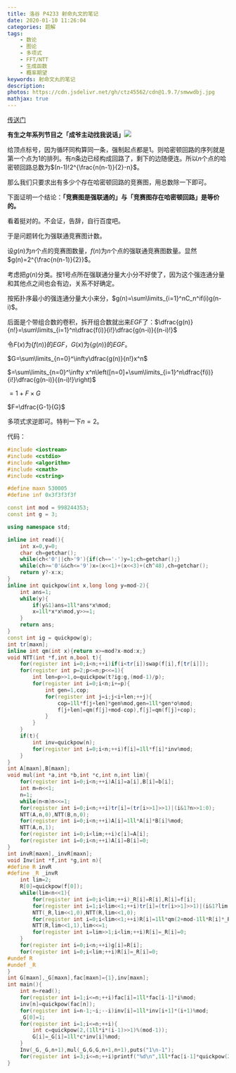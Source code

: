 ```yaml
---
title: 洛谷 P4233 射命丸文的笔记
date: 2020-01-10 11:26:04
categories: 题解
tags: 
    - 数论
    - 图论
    - 多项式
    - FFT/NTT
    - 生成函数
    - 概率期望
keywords: 射命文丸的笔记
description:
photos: https://cdn.jsdelivr.net/gh/ctz45562/cdn@1.9.7/smwwdbj.jpg
mathjax: true
---
```


[传送门](https://www.luogu.com.cn/problem/P4233)

**有生之年系列节目之「成爷主动找我说话」**<img class="emoji-coda" src="https://cdn.jsdelivr.net/gh/ctz45562/cdn@1.0/emojis/else/36.gif">

<!--more-->

给顶点标号，因为循环同构算同一条，强制起点都是$1$。则哈密顿回路的序列就是第一个点为$1$的排列。有$n$条边已经构成回路了，剩下的边随便连。所以$n$个点的哈密顿回路总数为$(n-1)!2^{\frac{n(n-1)}{2}-n}$。

那么我们只要求出有多少个存在哈密顿回路的竞赛图，用总数除一下即可。

下面证明一个结论：**「竞赛图是强联通的」与「竞赛图存在哈密顿回路」是等价的。**

看着挺对的。不会证，告辞，自行百度吧。

于是问题转化为强联通竞赛图计数。

设$g(n)$为$n$个点的竞赛图数量，$f(n)$为$n$个点的强联通竞赛图数量。显然$g(n)=2^{\frac{n(n-1)}{2}}$。

考虑把$g(n)$分类。按$1$号点所在强联通分量大小分不好使了，因为这个强连通分量和其他点之间也会有边，关系不好确定。

按拓扑序最小的强连通分量大小来分，$g(n)=\sum\limits_{i=1}^nC_n^if(i)g(n-i)$。

后面是个带组合数的卷积，拆开组合数就出来$EGF$了：$\dfrac{g(n)}{n!}=\sum\limits_{i=1}^n\dfrac{f(i)}{i!}\dfrac{g(n-i)}{(n-i)!}$

令$F(x)$为$\{f(n)\}$的$EGF$，$G(x)$为$\{g(n)\}$的$EGF$。

$G=\sum\limits_{n=0}^\infty\dfrac{g(n)}{n!}x^n$

$=\sum\limits_{n=0}^\infty x^n\left([n=0]+\sum\limits_{i=1}^n\dfrac{f(i)}{i!}\dfrac{g(n-i)}{(n-i)!}\right)$

$=1+F\times G$

$F=\dfrac{G-1}{G}$

多项式求逆即可。特判一下$n=2$。

代码：

``` cpp
#include <iostream>
#include <cstdio>
#include <algorithm>
#include <cmath>
#include <cstring>

#define maxn 530005
#define inf 0x3f3f3f3f

const int mod = 998244353;
const int g = 3;

using namespace std;

inline int read(){
	int x=0,y=0;
	char ch=getchar();
	while(ch<'0'||ch>'9'){if(ch=='-')y=1;ch=getchar();}
	while(ch>='0'&&ch<='9')x=(x<<1)+(x<<3)+(ch^48),ch=getchar();
	return y?-x:x;
}
inline int quickpow(int x,long long y=mod-2){
	int ans=1;
	while(y){
		if(y&1)ans=1ll*ans*x%mod;
		x=1ll*x*x%mod,y>>=1;
	}
	return ans;
}
const int ig = quickpow(g);
int tr[maxn];
inline int qm(int x){return x>=mod?x-mod:x;}
void NTT(int *f,int n,bool t){
	for(register int i=0;i<n;++i)if(i<tr[i])swap(f[i],f[tr[i]]);
	for(register int p=2;p<=n;p<<=1){
		int len=p>>1,o=quickpow(t?ig:g,(mod-1)/p);
		for(register int i=0;i<n;i+=p){
			int gen=1,cop;
			for(register int j=i;j<i+len;++j){
				cop=1ll*f[j+len]*gen%mod,gen=1ll*gen*o%mod;
				f[j+len]=qm(f[j]+mod-cop),f[j]=qm(f[j]+cop);
			}
		}
	}
	if(t){
		int inv=quickpow(n);
		for(register int i=0;i<n;++i)f[i]=1ll*f[i]*inv%mod;
	}
}
int A[maxn],B[maxn];
void mul(int *a,int *b,int *c,int n,int lim){
	for(register int i=0;i<n;++i)A[i]=a[i],B[i]=b[i];
	int m=n<<1;
	n=1;
	while(n<m)n<<=1;
	for(register int i=0;i<n;++i)tr[i]=(tr[i>>1]>>1)|(i&1?n>>1:0);
	NTT(A,n,0),NTT(B,n,0);
	for(register int i=0;i<n;++i)A[i]=1ll*A[i]*B[i]%mod;
	NTT(A,n,1);
	for(register int i=0;i<lim;++i)c[i]=A[i];
	for(register int i=0;i<n;++i)A[i]=B[i]=0;
}
int invR[maxn],_invR[maxn];
void Inv(int *f,int *g,int n){
#define R invR
#define _R _invR
	int lim=2;
	R[0]=quickpow(f[0]);
	while(lim<n<<1){
		for(register int i=0;i<lim;++i)_R[i]=R[i],R[i]=f[i];
		for(register int i=1;i<lim<<1;++i)tr[i]=(tr[i>>1]>>1)|(i&1?lim:0);
		NTT(_R,lim<<1,0),NTT(R,lim<<1,0);
		for(register int i=0;i<lim<<1;++i)R[i]=1ll*qm(2+mod-1ll*R[i]*_R[i]%mod)*_R[i]%mod;
		NTT(R,lim<<1,1),lim<<=1;
		for(register int i=lim>>1;i<lim;++i)R[i]=_R[i]=0;
	}
	for(register int i=0;i<n;++i)g[i]=R[i];
	for(register int i=0;i<lim;++i)R[i]=_R[i]=0;
#undef R
#undef _R
}
int G[maxn],_G[maxn],fac[maxn]={1},inv[maxn];
int main(){
	int n=read();
	for(register int i=1;i<=n;++i)fac[i]=1ll*fac[i-1]*i%mod;
	inv[n]=quickpow(fac[n]);
	for(register int i=n-1;~i;--i)inv[i]=1ll*inv[i+1]*(i+1)%mod;
	_G[0]=1;
	for(register int i=1;i<=n;++i){
		int c=quickpow(2,(1ll*i*(i-1)>>1)%(mod-1));
		G[i]=_G[i]=1ll*c*inv[i]%mod;
	}
	Inv(_G,_G,n+1),mul(_G,G,G,n+1,n+1),puts("1\n-1");
	for(register int i=3;i<=n;++i)printf("%d\n",1ll*fac[i-1]*quickpow(2,(1ll*i*(i-1)>>1)-i)%mod*quickpow(1ll*G[i]*fac[i]%mod)%mod);
}
```